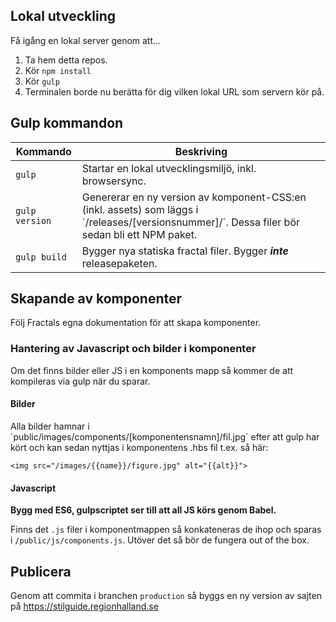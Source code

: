 ## Lokal utveckling

Få igång en lokal server genom att...

1. Ta hem detta repos.
1. Kör `npm install`
2. Kör `gulp`
3. Terminalen borde nu berätta för dig vilken lokal URL som servern kör på.

## Gulp kommandon

|Kommando|Beskriving|
|--------|----------|
|`gulp`| Startar en lokal utvecklingsmiljö, inkl. browsersync.|
|`gulp version`| Genererar en ny version av komponent-CSS:en (inkl. assets) som läggs i ´/releases/[versionsnummer]/´. Dessa filer bör sedan bli ett NPM paket.|
|`gulp build`| Bygger nya statiska fractal filer. Bygger ***inte*** releasepaketen. |

## Skapande av komponenter

Följ Fractals egna dokumentation för att skapa komponenter.


### Hantering av Javascript och bilder i komponenter
Om det finns bilder eller JS i en komponents mapp så kommer de att kompileras via gulp när du sparar.

#### Bilder
Alla bilder hamnar i ´public/images/components/[komponentensnamn]/fil.jpg´ efter att gulp har kört och kan sedan nyttjas i komponentens .hbs fil t.ex. så här:

`<img src="/images/{{name}}/figure.jpg" alt="{{alt}}">`


#### Javascript

**Bygg med ES6, gulpscriptet ser till att all JS körs genom Babel.**

Finns det `.js` filer i komponentmappen så konkateneras de ihop och sparas i `/public/js/components.js`. Utöver det så bör de fungera out of the box.

## Publicera
Genom att commita i branchen `production` så byggs en ny version av sajten på https://stilguide.regionhalland.se
